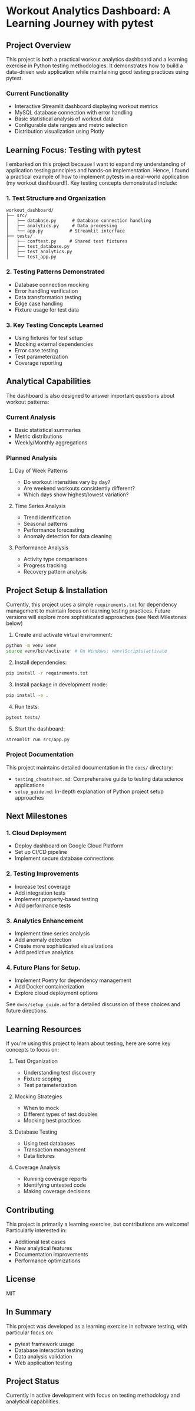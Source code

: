 # Workout Analytics Dashboard: A Learning Journey with pytest


## Project Overview
This project is both a practical workout analytics dashboard and a learning exercise in Python testing methodologies. It demonstrates how to build a data-driven web application while maintaining good testing practices using pytest.

### Current Functionality
- Interactive Streamlit dashboard displaying workout metrics
- MySQL database connection with error handling
- Basic statistical analysis of workout data
- Configurable date ranges and metric selection
- Distribution visualization using Plotly

## Learning Focus: Testing with pytest

I embarked on this project because I want to expand my understanding of application testing principles and hands-on implementation. Hence, I found a practical example of how to implement pytests in a real-world application (my workout dashboard!). Key testing concepts demonstrated include:

### 1. Test Structure and Organization
```
workout_dashboard/
├── src/
│   ├── database.py      # Database connection handling
│   ├── analytics.py     # Data processing
│   └── app.py          # Streamlit interface
├── tests/
│   ├── conftest.py     # Shared test fixtures
│   ├── test_database.py
│   ├── test_analytics.py
│   └── test_app.py
```

### 2. Testing Patterns Demonstrated
- Database connection mocking
- Error handling verification
- Data transformation testing
- Edge case handling
- Fixture usage for test data

### 3. Key Testing Concepts Learned
- Using fixtures for test setup
- Mocking external dependencies
- Error case testing
- Test parameterization
- Coverage reporting


## Analytical Capabilities

The dashboard is also designed to answer important questions about workout patterns:

### Current Analysis
- Basic statistical summaries
- Metric distributions
- Weekly/Monthly aggregations

### Planned Analysis
1. Day of Week Patterns
   - Do workout intensities vary by day?
   - Are weekend workouts consistently different?
   - Which days show highest/lowest variation?

2. Time Series Analysis
   - Trend identification
   - Seasonal patterns
   - Performance forecasting
   - Anomaly detection for data cleaning

3. Performance Analysis
   - Activity type comparisons
   - Progress tracking
   - Recovery pattern analysis


## Project Setup & Installation  
Currently, this project uses a simple `requirements.txt` for dependency management to maintain focus on learning testing practices. Future versions will explore more sophisticated approaches (see Next Milestones below)

1. Create and activate virtual environment:
```bash
python -m venv venv
source venv/bin/activate  # On Windows: venv\Scripts\activate
```

2. Install dependencies:
```bash
pip install -r requirements.txt
```

3. Install package in development mode:
```bash
pip install -e .
```

4. Run tests:
```bash
pytest tests/
```

5. Start the dashboard:
```bash
streamlit run src/app.py
```

### Project Documentation

This project maintains detailed documentation in the `docs/` directory:

- `testing_cheatsheet.md`: Comprehensive guide to testing data science applications
- `setup_guide.md`: In-depth explanation of Python project setup approaches


## Next Milestones

### 1. Cloud Deployment
- Deploy dashboard on Google Cloud Platform
- Set up CI/CD pipeline
- Implement secure database connections

### 2. Testing Improvements
- Increase test coverage
- Add integration tests
- Implement property-based testing
- Add performance tests

### 3. Analytics Enhancement
- Implement time series analysis
- Add anomaly detection
- Create more sophisticated visualizations
- Add predictive analytics

### 4. Future Plans for Setup. 
- Implement Poetry for dependency management
- Add Docker containerization
- Explore cloud deployment options

See `docs/setup_guide.md` for a detailed discussion of these choices and future directions.



## Learning Resources

If you're using this project to learn about testing, here are some key concepts to focus on:

1. Test Organization
   - Understanding test discovery
   - Fixture scoping
   - Test parameterization

2. Mocking Strategies
   - When to mock
   - Different types of test doubles
   - Mocking best practices

3. Database Testing
   - Using test databases
   - Transaction management
   - Data fixtures

4. Coverage Analysis
   - Running coverage reports
   - Identifying untested code
   - Making coverage decisions


## Contributing

This project is primarily a learning exercise, but contributions are welcome! Particularly interested in:
- Additional test cases
- New analytical features
- Documentation improvements
- Performance optimizations


## License
MIT


## In Summary
This project was developed as a learning exercise in software testing, with particular focus on:
- pytest framework usage
- Database interaction testing
- Data analysis validation
- Web application testing

## Project Status
Currently in active development with focus on testing methodology and analytical capabilities.
